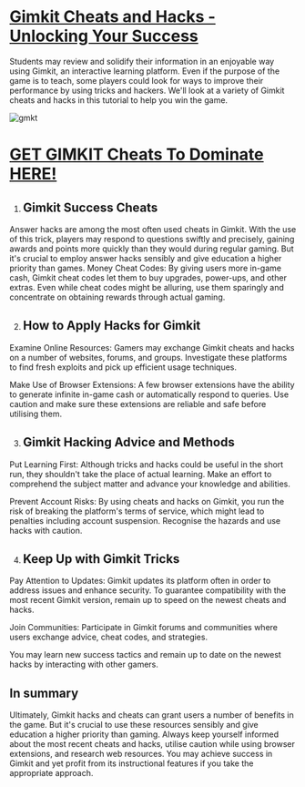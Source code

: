 # [Gimkit Cheats and Hacks - Unlocking Your Success](https://linktr.ee/WinCheat)

Students may review and solidify their information in an enjoyable way using Gimkit, an interactive learning platform. Even if the purpose of the game is to teach, some players could look for ways to improve their performance by using tricks and hackers. We'll look at a variety of Gimkit cheats and hacks in this tutorial to help you win the game.

![gmkt](https://github.com/gimkithacked/app/assets/135606561/b74ca14a-ebf6-4a1c-a087-f318206e141a)

# [GET GIMKIT Cheats To Dominate HERE!](https://linktr.ee/WinCheat)

1. ## Gimkit Success Cheats

Answer hacks are among the most often used cheats in Gimkit. With the use of this trick, players may respond to questions swiftly and precisely, gaining awards and points more quickly than they would during regular gaming. But it's crucial to employ answer hacks sensibly and give education a higher priority than games.
Money Cheat Codes: By giving users more in-game cash, Gimkit cheat codes let them to buy upgrades, power-ups, and other extras. Even while cheat codes might be alluring, use them sparingly and concentrate on obtaining rewards through actual gaming.

2. ## How to Apply Hacks for Gimkit

Examine Online Resources: Gamers may exchange Gimkit cheats and hacks on a number of websites, forums, and groups. Investigate these platforms to find fresh exploits and pick up efficient usage techniques.

Make Use of Browser Extensions: A few browser extensions have the ability to generate infinite in-game cash or automatically respond to queries. Use caution and make sure these extensions are reliable and safe before utilising them.

3. ## Gimkit Hacking Advice and Methods

Put Learning First: Although tricks and hacks could be useful in the short run, they shouldn't take the place of actual learning. Make an effort to comprehend the subject matter and advance your knowledge and abilities.

Prevent Account Risks: By using cheats and hacks on Gimkit, you run the risk of breaking the platform's terms of service, which might lead to penalties including account suspension. Recognise the hazards and use hacks with caution.

4. ## Keep Up with Gimkit Tricks

Pay Attention to Updates: Gimkit updates its platform often in order to address issues and enhance security. To guarantee compatibility with the most recent Gimkit version, remain up to speed on the newest cheats and hacks.

Join Communities: Participate in Gimkit forums and communities where users exchange advice, cheat codes, and strategies. 

You may learn new success tactics and remain up to date on the newest hacks by interacting with other gamers.

## In summary

Ultimately, Gimkit hacks and cheats can grant users a number of benefits in the game. But it's crucial to use these resources sensibly and give education a higher priority than gaming. Always keep yourself informed about the most recent cheats and hacks, utilise caution while using browser extensions, and research web resources. You may achieve success in Gimkit and yet profit from its instructional features if you take the appropriate approach.
